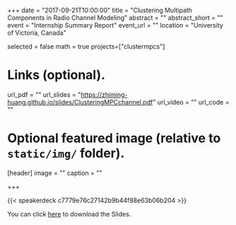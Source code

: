 +++
date = "2017-09-21T10:00:00"
title = "Clustering Multipath Components in Radio Channel Modeling"
abstract = ""
abstract_short = ""
event = "Internship Summary Report"
event_url = ""
location = "University of Victoria, Canada"

selected = false
math = true
projects=["clustermpcs"]
# Links (optional).
url_pdf = ""
url_slides = "https://zhiming-huang.github.io/slides/ClusteringMPCchannel.pdf"
url_video = ""
url_code = ""
# Optional featured image (relative to `static/img/` folder).
[header]
image = ""
caption = ""

+++

{{< speakerdeck c7779e76c27142b9b44f88e63b06b204 >}}

You can click [here](https://zhiming-huang.github.io/slides/ClusteringMPCchannel.pdf) to download the Slides.
